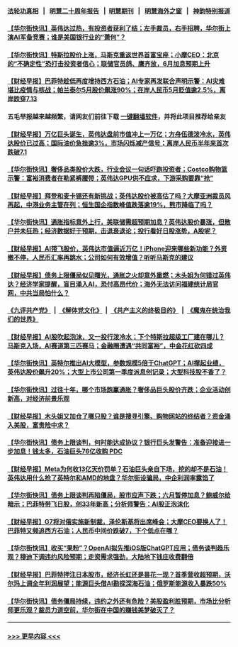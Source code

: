 #### [法轮功真相](https://github.com/gfw-breaker/truth/blob/master/README.md?t=0) &nbsp;&nbsp;|&nbsp;&nbsp; [明慧二十周年报告](https://github.com/gfw-breaker/mh-reports/blob/master/README.md?t=0) &nbsp;&nbsp;|&nbsp;&nbsp;[明慧期刊](https://github.com/gfw-breaker/mh-qikan) &nbsp;&nbsp;|&nbsp;&nbsp; [明慧海外之窗](https://github.com/gfw-breaker/mh-news/blob/master/README.md?t=0) &nbsp;&nbsp;|&nbsp;&nbsp; [神韵特别报道](https://github.com/gfw-breaker/mh-news/blob/master/shenyun.md?t=0)
#### [【华尔街快讯】英伟达过热，有投资者获利了结；左手裁员，右手招聘，华尔街上演AI军备竞赛；谁是美国银行业的“萧何”？](../pages/soh7/726911.md?t=06080343) 
#### [【华尔街快讯】特斯拉股价上涨，马斯克重返世界首富宝座；小摩CEO：北京的“不确定性”恐打击投资者信心；联储官员鸽、鹰齐放，6月加息预期上升](../pages/soh7/726338.md?t=06080343) 
#### [【财经早报】巴菲特趁低再度增持西方石油；AI专家再发联合声明示警：AI灾难堪比疫情与核战；帕兰泰尔5月股价飙涨90%；在岸人民币5月贬值逾2.5%，离岸跌穿7.13](../pages/soh7/726209.md?t=06080343) 
#### 五毛举报越来越频繁，请网友们前往下载 [一键翻墙软件](https://github.com/gfw-breaker/ssr-accounts)，并将此项目推荐给亲友
#### [【财经早报】万亿巨头诞生，英伟达盘前市值冲上一万亿；方舟伍德泼冷水，英伟达股价已过高；国际油价急挫逾3%，市场闪烁减产信号；离岸人民币半年来首次跌破7.1](../pages/soh7/725969.md?t=06080343) 
#### [【华尔街快讯】奢侈品类股价大跌，行业会议一句话吓跑投资者；Costco购物篮示警：富裕消费者在勒紧裤腰带；英伟达GPU供不应求，下游采购要靠“抢”](../pages/soh7/725753.md?t=06080343) 
#### [【财经早报】拜登和麦卡锡还有新挑战；英伟达股价被高估了吗？大摩亚洲裁员风再起，中港业务主管在列；恒生国企指数峰值跌落逾19%，熊市降临了吗？](../pages/soh7/725681.md?t=06080343) 
#### [【华尔街快讯】通胀指标意外上行，美联储需超预期加息？英伟达股价暴涨，但散户并未狂热；经济数据好于预期，击退衰退论；投行看好日股涨势，A股呢？](../pages/soh7/725153.md?t=06080343) 
#### [【财经早报】AI带飞股价，英伟达市值逼近万亿！iPhone迎来哪些新功能？外资撤不停，人民币汇率再跳水；公司如何有效增值？听听马斯克的建议](../pages/soh7/725063.md?t=06080343) 
#### [【财经早报】债务上限僵局似见曙光，通胀之火却意外重燃；木头姐为何错过英伟达？经济学家提醒，盲目涌入AI，恐付高昂代价；海外无法访问福建统计局官网，中共当局怕什么？](../pages/soh7/725060.md?t=06080343) 
#### [《九评共产党》](https://github.com/begood0513/9ping.md/blob/master/README.md) &nbsp;|&nbsp; [《解体党文化》](../../../../jtdwh.md/blob/master/README.md)  &nbsp;|&nbsp; [《共产主义的终极目的》](../../../../gczydzjmd.md/blob/master/README.md) &nbsp;|&nbsp; [《魔鬼在统治我们的世界》](../../../../mgztzwmdsj.md/blob/master/README.md) 
#### [【财经早报】AI股吹起泡沫，又一投行泼冷水；下个特斯拉超级工厂建在哪儿？马斯克入场，AI赛道第三匹赛马；金融圈遭遇“共同富裕”，中金花红砍四成](../pages/soh7/724520.md?t=06080343) 
#### [【华尔街快讯】英特尔推出AI大模型，参数规模5倍于ChatGPT；AI撑起业绩，英伟达股价飙升20%；大型上市公司第一季度派息创记录；大型科技股不香了？](../pages/soh7/724505.md?t=06080343) 
#### [【华尔街快讯】过往十年，哪个市场跑赢通胀？奢侈品巨头股价齐跌；企业活动创新高，对经济前景乐观](../pages/soh7/724172.md?t=06080343) 
#### [【财经早报】木头姐又加仓了哪只股？谁是搜寻引擎、购物网站的终结者？资金涌入美股，富贵险中求？](../pages/soh7/724061.md?t=06080343) 
#### [【华尔街快讯】债务上限谈判，何时能达成协议？银行巨头发警告：准备迎接进一步加息！钱太多，石油巨头76亿收购 PDC](../pages/soh7/723869.md?t=06080343) 
#### [【财经早报】Meta为何收13亿天价罚单？石油巨头亲自下场，挖的却不是石油！英伟达用什么抢了英特尔和AMD的地盘？华尔街设骗局，中企利润率露馅了](../pages/soh7/723731.md?t=06080343) 
#### [【华尔街快讯】债务上限谈判再陷僵局，股市应声下跌；六月暂停加息？鲍威尔给暗示；巴菲特带飞日股，创33年新高；分析师警告：AI股正泡沫化](../pages/soh7/723158.md?t=06080343) 
#### [【财经早报】G7将对俄实施新制裁，泽伦斯基将出席峰会；大摩CEO要换人了！巴菲特又频追西方石油；人民币中间价跌破7，下个低点在哪？](../pages/soh7/723050.md?t=06080343) 
#### [【华尔街快讯】收买“果粉”？OpenAI拟先推iOS版ChatGPT应用；债务谈判趋乐观？穆迪下调违约风险预期；走资需求强劲，大陆地下钱庄收费翻倍](../pages/soh7/722813.md?t=06080343) 
#### [【财经早报】巴菲特押注日本股市，经济长虹还是昙花一现？首季营收超预期，沃尔玛上调全年利润展望；能源巨头借AI勘探深海石油；俄罗斯能源收入暴跌50%](../pages/soh7/722720.md?t=06080343) 
#### [【华尔街快讯】债务僵局持续，违约之外还有危险？美股盈利胜预期，市场比分析师更乐观？裁员力道空前，华尔街在中国的赚钱美梦破灭了？](../pages/soh7/722483.md?t=06080343) 

----
#### [ >>> 更早内容 <<< ](../indexes/soh7-earlier.md)
